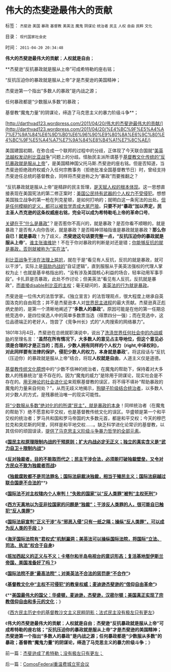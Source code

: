 # 伟大的杰斐逊最伟大的贡献

标签： `杰斐逊` `美国` `暴政` `基督教` `美英法` `魔鬼` `阴谋论` `统治者` `民主` `人权` `自由` `民粹` `文化` 

目录： `现代国家社会史`

时间： `2011-04-20 20:34:48`

**伟大的杰斐逊最伟大的贡献**；**人权就是自由**；

**杰斐逊“反抗暴政就是服从上帝”可成希特勒的座右铭；

“反抗压迫你的暴政就是服从上帝”才是杰斐逊的美国精神；

杰斐逊第一个指出“多数人的暴政”是内战之源；

任何暴政都是“少数服从多数”的暴政；

基督教“魔鬼力量”的阴谋论，缔造了马克思主义的暴力阶级斗争**；

[http://darthvad123.wordpress.com/2011/04/20/伟大的杰斐逊最伟大的贡献/](http://darthvad123.wordpress.com/2011/04/20/%E4%BC%9F%E5%A4%A7%E7%9A%84%E6%9D%B0%E6%96%90%E9%80%8A%E6%9C%80%E4%BC%9F%E5%A4%A7%E7%9A%84%E8%B4%A1%E7%8C%AE/)

美国建国初期，在弥合成一个联邦的过程中的分歧，正体现了今天联合国就“[美英法越权发动利比亚战争](../../../2011/4/18/操纵海牙国际法院可有“君权”漏洞.md)”问题上的分歧。怪胎民主派所谓基于[基督教文化传统的“反抗暴政就是服从上帝](../../../2011/3/23/基督教不是人权的标准；美国不是民主的权威.md)”，是美国精神国父托马斯.杰斐逊的座右铭。但是否知道，当杰斐逊拒绝政府权威介入任何宗教事务（拒绝批准全国基督教节日）时，曾经支持杰斐逊任总统的基督教会，同样将杰斐逊称之为“暴政”而要推翻之？

“反抗暴政就是服从上帝”是精辟的民主哲理，[是天赋人权的根本体现](../../../2011/2/19/人权是最高尚的公德，也是最高尚的私德.md)。这一思想直接表现在美国宪法的第二修正案时：[美国公民持有武器的个人权力不受侵犯](../../../2011/3/5/敢于说“不”是基本的社交能力.md)。想想美国独立战争的第一枪在列克星顿，是如何打响的；就明白这一条宪法的出处。[但是任何模糊的定义，都可以被哲学弄成大尾巴狼](../../../2009/11/18/绝对的真理之大尾巴狼定律.md)。**只要不对“暴政”加以界定，民主圣人杰克逊的这条权威座右铭，完全可以成为希特勒毛上帝的革命口号**。

[关键在于“什么是暴政”](../../../2010/3/3/为什么历史治乱循环总是不息更残暴？.md)？是否惹你不高兴的，就是暴政？是否你看不顺眼的，就是暴政？是否有人向你告状，就是暴政？是否精神领袖指谁是暴政就是暴政？**那么你自已！就是暴政**！为了歧义，**杰斐逊这句话要完整一点，“反抗压迫你的暴政就是服从上帝**”。[谁主张谁维护](../../../2009/9/3/谁主张谁维护，妥协是实力平衡的结果.md)！不在于你对暴政的判断是对还是错；[你能够反抗的就是暴政，否则就被称为“实在法](../../../2010/9/15/五四统治者段祺瑞和暴力行为.md)”。

[利比亚战争干涉在法理上尴尬](../../../2011/3/23/请萨科奇自证不是极端的邪恶.md)，就在于是“看见有人反抗，反抗的就是暴政，就可以干涉”。实际上是[鼓励内战的](../../../2011/4/16/国民主权原理限制内战的干预原则.md)“自证逻辑”，直到服服从于美英法强权的代理人掌权为止！也就是基辛格指出的，“没有涉及美国核心利益的场合，轻率动用军事手段”。卡扎菲是否暴政，此处不作讨论；但美英法“看见有人反抗，反抗就是暴政”，[而直接disable利比亚的主权](../../../2011/4/18/操纵“反人类罪”可以成为反人类的手段.md)；毫无疑问的，[美英法的行为就是暴政](../../../2011/4/18/操纵海牙国际法院可有“君权”漏洞.md)。

杰斐逊是一位伟大的法哲学家。《独立宣言》的法哲理观点，很大程度上继承自英国洛克的自由观念；并不是杰斐逊本人对[世界民主进程](../../../2011/4/2/国民主权原理维系了世界和平.md)的最大贡献。杰斐逊真正彪炳史册的，是第一个清晰地阐述了“**多数人的暴政**”。原因可能是在他的第一任期总统竞选中，是四位侯选人中的简单多数票当选（得票四分一强）；而在竞选中，这位品德端正的老好人，饱尝了《竞争州长》式的“人肉搜索的网络暴力”。

1801年3月4日，杰斐逊在总统就职演说中，说出了[洗涤世界任何社会中的内战威胁](../../../2010/5/20/泰国动乱原因他信均贫富的多数人暴政.md)的至理名言：“**虽然在所有情况下，大多数人的意见占主导地位，但这个意见必须是合理的才是正当的；而且，少数人拥有同样的个人权力（right,中译权利)，对此同样要有法律的保护，侵犯少数人的权力，本身就是暴政**”。将这段话与“反抗（压迫你）的暴政就是服从上帝”结合，将现**人权就是自由**，人道主义仅是道德。

[基督教传统文化臆想](../../../2011/3/23/西方传统文化的愚昧落后.md)中的“少数不信神的统治者，在魔鬼的帮助下，保持着对大多数人的残暴统治”是不存在的。因为“魔鬼的威力”是除用于阴谋论，现实社会是不存在的。[用无神论的社会进化论](../../../2011/2/15/科学社会进化论是社会科学的基石.md)来观察基督教的误区，将不得不填补“帮助暴政的魔鬼的力量来自何处？”，从而无歧义地揭示，[狗腿子阶级结合统治者](../../../2010/9/24/罗马社会摆脱狗腿子工具阶级的经验和教训.md)，以多数人对少数人的方式，是残暴统治唯一的现实可能性。

[将“少数服从多数”绝对化的的所谓“民主”，就是暴政的本身](../../../2010/3/17/征服“最理性的德意志民族”的魔鬼三招！.md)！同样统治者（在魔鬼的帮助下）绝不愿意和平交权，也是基督教传统文化的误区。华盛顿是第一个和平交权的统治者；罗马共和国和罗马帝国的大多数元首，都是和平交权；今天的穆巴拉克和突尼斯的阿里，同样是和平地交权……。缺乏科学进化论常识的基督教，以其信仰的顽固误读，[提供了马克思主义阶级斗争暴力哲学的全部元素](../../../2010/12/2/马克思阶级斗争观点和社会政治模型.md)。

《[**国民主权原理限制内战的干预原则；扩大内战必定无正义；独立的真实含义是“武力自卫＋限制内战”**](../../../2011/4/16/国民主权原理限制内战的干预原则.md)》

《[**反对独裁者，目的不能取而代之；民主干涉合法，必须能打破独裁壁垒，又令对方民众不致为独裁者而战**](../../../2011/4/16/反对独裁者，不能取而代之.md)》

**《**[**独裁腐败都不是司法罪名；国际法庭裁决独裁，相当于殖民主义；国际法庭越过联合国是不合法的**](../../../2011/4/17/独裁腐败都不是司法罪名.md)**》

《[**国际法不对主权辖内个人审判！“失败的国家”以“反人类罪”被判“主权死刑”**](../../../2011/4/17/国际法不审判个人“反人类罪”和失败的国家.md)》

《[**西方天真地以为亚非拉国家的问题是“独裁”；干涉反人类罪的人，很可能自已触犯“反人类罪”**](../../../2011/4/17/西方以为亚非拉的问题是“独裁”.md)》

《[**国际法庭宣判“正义干涉”与“邪恶入侵”只有一纸之隔；操纵“反人类罪”，可以成为反人类的手段；**](../../../2011/4/18/操纵“反人类罪”可以成为反人类的手段.md)》

《[**海牙国际法院有“君权式”机制漏洞；美英法可以操纵国际法院，将国际“立法、司法、执法”权合于自身**](../../../2011/4/18/操纵海牙国际法院可有“君权”漏洞.md)》

《[**班加西起义的正义与不义；卡塔尔和半岛电视台的意识形态；复活基地型伊斯兰帝国，美国准备好了吗？**](../../../2011/4/18/“阿拉伯人内政”和伊斯兰帝国.md)》

《[**国际法院不是“最高法院”；对美英法不合法的惩罚是“不合作”**](../../../2011/4/19/国际法院不是“最高法院”.md)》

《[**基督教文化中“主权不可侵犯”的教皇权威；麦迪逊杰斐逊的“信仰自由革命”**](../../../2011/4/19/麦迪逊杰菲逊缔造真正的宗教信仰自由.md)》

《**[**美国最伟大的国父：华盛顿，麦迪逊，杰斐逊，汉密尔顿；美国真正实现了宗教信仰自由和多元的文化**](../../../2011/4/19/美国国父华盛顿，麦迪逊，杰斐逊，汉密尔顿.md)；》

《[西方民主历史中的基督教沙文主义民粹阴影；法式民主没有极左只有更左](../../../2011/4/20/杰斐逊成了希特勒；没有极左只有更左；.md)》

《**伟大的杰斐逊最伟大的贡献**；**人权就是自由**；**杰斐逊“反抗暴政就是服从上帝”可成希特勒的座右铭；“反抗压迫你的暴政就是服从上帝”才是杰斐逊的美国精神；杰斐逊第一个指出“多数人的暴政”是内战之源；任何暴政都是“少数服从多数”的暴政；基督教“魔鬼力量”的阴谋论，缔造了马克思主义的暴力阶级斗争**；》



前一篇：[杰斐逊成了希特勒；没有极左只有更左；](../../../2011/4/20/杰斐逊成了希特勒；没有极左只有更左；.md)

后一篇：[ComosFederal重温费城立宪会议](../../../2011/4/20/ComosFederal重温费城立宪会议.md)